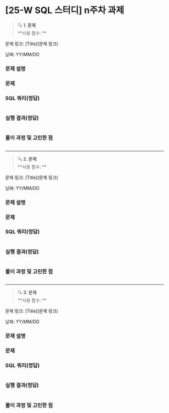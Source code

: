 [25-W SQL 스터디] n주차 과제
=========

> 🔍 **1. 문제**  
**사용 함수: **

문제 링크: [Title](문제 링크)

날짜: YY/MM/DD

### 문제 설명


### 문제


### SQL 쿼리(정답)
```SQL

```
### 실행 결과(정답)
```SQL

```

### 풀이 과정 및 고민한 점
```SQL

```

---

> 🔍 **2. 문제**  
**사용 함수: **

문제 링크: [Title](문제 링크)

날짜: YY/MM/DD


### 문제 설명


### 문제


### SQL 쿼리(정답)
```SQL

```
### 실행 결과(정답)
```SQL

```

### 풀이 과정 및 고민한 점
```SQL

```

---

> 🔍 **3. 문제**  
**사용 함수: **

문제 링크: [Title](문제 링크)

날짜: YY/MM/DD

### 문제 설명


### 문제


### SQL 쿼리(정답)
```SQL

```
### 실행 결과(정답)
```SQL

```

### 풀이 과정 및 고민한 점
```SQL

```



